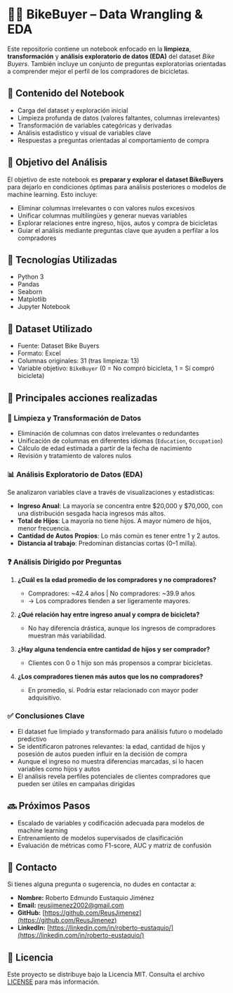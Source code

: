 # 🚴‍♂️ **BikeBuyer – Data Wrangling & EDA**  

Este repositorio contiene un notebook enfocado en la **limpieza**, **transformación** y **análisis exploratorio de datos (EDA)** del dataset *Bike Buyers*. También incluye un conjunto de preguntas exploratorias orientadas a comprender mejor el perfil de los compradores de bicicletas.

## 📁 **Contenido del Notebook**  

- Carga del dataset y exploración inicial  
- Limpieza profunda de datos (valores faltantes, columnas irrelevantes)  
- Transformación de variables categóricas y derivadas  
- Análisis estadístico y visual de variables clave  
- Respuestas a preguntas orientadas al comportamiento de compra  

## 🎯 **Objetivo del Análisis**  

El objetivo de este notebook es **preparar y explorar el dataset BikeBuyers** para dejarlo en condiciones óptimas para análisis posteriores o modelos de machine learning. Esto incluye:

- Eliminar columnas irrelevantes o con valores nulos excesivos  
- Unificar columnas multilingües y generar nuevas variables  
- Explorar relaciones entre ingreso, hijos, autos y compra de bicicletas  
- Guiar el análisis mediante preguntas clave que ayuden a perfilar a los compradores  

## 🧰 **Tecnologías Utilizadas**  

- Python 3  
- Pandas  
- Seaborn  
- Matplotlib  
- Jupyter Notebook  

## 📁 **Dataset Utilizado**  

- Fuente: Dataset Bike Buyers  
- Formato: Excel
- Columnas originales: 31 (tras limpieza: 13)  
- Variable objetivo: `BikeBuyer` (0 = No compró bicicleta, 1 = Sí compró bicicleta)  

## 📌 **Principales acciones realizadas**  

### 🧹 **Limpieza y Transformación de Datos**  

- Eliminación de columnas con datos irrelevantes o redundantes  
- Unificación de columnas en diferentes idiomas (`Education`, `Occupation`)  
- Cálculo de edad estimada a partir de la fecha de nacimiento  
- Revisión y tratamiento de valores nulos  

### 📊 **Análisis Exploratorio de Datos (EDA)**  

Se analizaron variables clave a través de visualizaciones y estadísticas:

- **Ingreso Anual**: La mayoría se concentra entre $20,000 y $70,000, con una distribución sesgada hacia ingresos más altos.  
- **Total de Hijos**: La mayoría no tiene hijos. A mayor número de hijos, menor frecuencia.  
- **Cantidad de Autos Propios**: Lo más común es tener entre 1 y 2 autos.  
- **Distancia al trabajo**: Predominan distancias cortas (0–1 milla).  

### ❓ **Análisis Dirigido por Preguntas**  

1. **¿Cuál es la edad promedio de los compradores y no compradores?**  
   - Compradores: ~42.4 años | No compradores: ~39.9 años  
   - → Los compradores tienden a ser ligeramente mayores.  

2. **¿Qué relación hay entre ingreso anual y compra de bicicleta?**  
   - No hay diferencia drástica, aunque los ingresos de compradores muestran más variabilidad.  

3. **¿Hay alguna tendencia entre cantidad de hijos y ser comprador?**  
   - Clientes con 0 o 1 hijo son más propensos a comprar bicicletas.  

4. **¿Los compradores tienen más autos que los no compradores?**  
   - En promedio, sí. Podría estar relacionado con mayor poder adquisitivo.  

### ✅ **Conclusiones Clave**  

- El dataset fue limpiado y transformado para análisis futuro o modelado predictivo  
- Se identificaron patrones relevantes: la edad, cantidad de hijos y posesión de autos pueden influir en la decisión de compra  
- Aunque el ingreso no muestra diferencias marcadas, sí lo hacen variables como hijos y autos  
- El análisis revela perfiles potenciales de clientes compradores que pueden ser útiles en campañas dirigidas  

## 🔜 **Próximos Pasos**  

- Escalado de variables y codificación adecuada para modelos de machine learning  
- Entrenamiento de modelos supervisados de clasificación  
- Evaluación de métricas como F1-score, AUC y matriz de confusión  

## 📩 **Contacto**  

Si tienes alguna pregunta o sugerencia, no dudes en contactar a:

- **Nombre:** Roberto Edmundo Eustaquio Jiménez  
- **Email:** [reusjimenez2002@gmail.com](mailto:reusjimenez2002@gmail.com)  
- **GitHub:** [https://github.com/ReusJimenez](https://github.com/ReusJimenez)  
- **LinkedIn:** [https://linkedin.com/in/roberto-eustaquio/](https://linkedin.com/in/roberto-eustaquio/)  

## 📜 **Licencia**  

Este proyecto se distribuye bajo la Licencia MIT. Consulta el archivo [LICENSE](./LICENSE) para más información.
